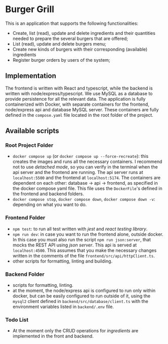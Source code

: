 # Burger Grill

This is an application that supports the following functionalities:

- Create, list (read), update and delete ingredients and their quantities needed to prepare the several burgers that are offered;
- List (read), update and delete burgers menu;
- Create new kinds of burgers with their corresponding (available) ingredients
- Register burger orders by users of the system;

## Implementation

The frontend is written with React and typescript, while the backend is written with node/express/typescript. We use MySQL as a database to provide persistence for all the relevant data. The application is fully containerized with Docker, with separate containers for the frontend, node/express api and database MySQL server. These containers are fully defined in the `compose.yaml` file located in the root folder of the project.

## Available scripts

### Root Project Folder

- `docker compose up` (or `docker compose up --force-recreate`): this creates the images and runs all the necessary containers. I recommend not to use _detached mode_, so you can verify in the terminal when the api server and the frontend are running. The api server runs at `localhost:5500` and the frontend at `localhost:5174`. The containers are dependent on each other: database &rarr; api &rarr; frontend, as specified in the docker compose yaml file. This file uses the `DockerFile`'s defined in the frontend and backend folders.
- `docker compose stop`, `docker compose down`, `docker compose down -v`: depending on what you want to do.

### Frontend Folder

- `npm test`: to run all test written with _jest_ and _react testing library_.
- `npm run dev`: in case you want to run the frontend alone, outside docker. In this case you must also run the script `npm run json:server`, that mocks the REST API using _json server_. This api is served at `localhost:4500`. This assumes that you make the necessary changes written in the comments of the file `frontend/src/api/httpClient.ts`.
- other scripts for formatting, linting and building.

### Backend Folder

- scripts for formatting, linting.
- at the moment, the node/express api is configured to run only within docker, but can be easily configured to run outside of it, using the `mysql2` client defined in `backend/src/database/client.ts` with the environment variables listed in `backend/.env` file.

### Todo List

- At the moment only the CRUD operations for _ingredients_ are implemented in the front and backend.
